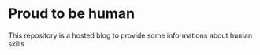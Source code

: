 # Proud to be human

This repository is a hosted blog to provide some informations about human skills